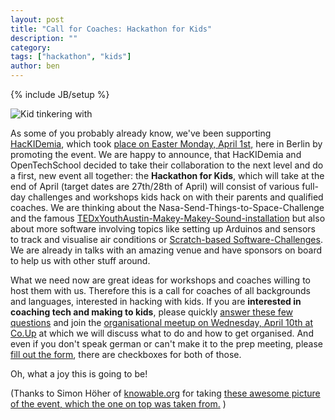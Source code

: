 ```yaml
---
layout: post
title: "Call for Coaches: Hackathon for Kids"
description: ""
category: 
tags: ["hackathon", "kids"]
author: ben
---
```

{% include JB/setup %}

![Kid tinkering with ](/assets/content/kids_tinkering_at_hackidemia.jpg)

As some of you probably already know, we've been supporting [HacKIDemia](http://www.hackidemia.com/), which took [place on Easter Monday, April 1st,](http://www.fablab-berlin.org/en/ruckblick-hackidemia-erobert-das-fab-lab-berlin-2/) here in Berlin by promoting the event. We are happy to announce, that HacKIDemia and OpenTechSchool decided to take their collaboration to the next level and do a first, new event all together: the **Hackathon for Kids**, which will take at the end of April (target dates are 27th/28th of April) will consist of various full-day challenges and workshops kids hack on with their parents and qualified coaches. We are thinking about the Nasa-Send-Things-to-Space-Challenge and the famous [TEDxYouthAustin-Makey-Makey-Sound-installation](http://www.youtube.com/watch?v=jdE56KYXZz8) but also about more software involving topics like setting up Arduinos and sensors to track and visualise air conditions or [Scratch-based Software-Challenges](http://scratch.mit.edu/). We are already in talks with an amazing venue and have sponsors on board to help us with other stuff around.

What we need now are great ideas for workshops and coaches willing to host them with us. Therefore this is a call for coaches of all backgrounds and languages, interested in hacking with kids. If you are **interested in coaching tech and making to kids**, please quickly [answer these few questions](https://docs.google.com/spreadsheet/viewform?formkey=dEd0TTlVbTNZRElpZGpSRVJWVHVNQlE6MQ) and join the [organisational meetup on Wednesday, April 10th at Co.Up](http://www.meetup.com/opentechschool-berlin/events/112901762/) at which we will discuss what to do and how to get organised. And even if you don't speak german or can't make it to the prep meeting, please [fill out the form](https://docs.google.com/spreadsheet/viewform?formkey=dEd0TTlVbTNZRElpZGpSRVJWVHVNQlE6MQ), there are checkboxes for both of those.

Oh, what a joy this is going to be!

(Thanks to Simon Höher of [knowable.org](http://knowable.org) for taking [these awesome picture of the event, which the one on top was taken from.](https://www.facebook.com/media/set/?set=a.436415286440992.1073741825.116333648449159&amp;type=1) )
